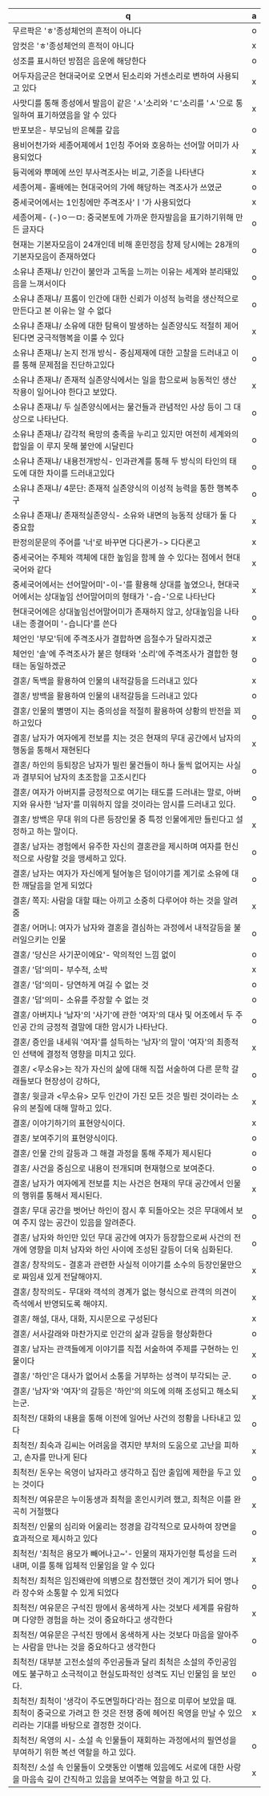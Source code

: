 q | a
---|---
무르팍은 'ㅎ'종성체언의 흔적이 아니다		| o
암컷은 'ㅎ'종성체언의 흔적이 아니다		| x
성조를 표시하던 방점은 음운에 해당한다		| o
어두자음군은 현대국어로 오면서 된소리와 거센소리로 변하여 사용되고 있다		| x
사맛디를 통해 종성에서 발음이 같은 'ㅅ'소리와 'ㄷ'소리를 'ㅅ'으로 통일하여 표기하였음을 알 수 있다		| x
반포보은- 부모님의 은혜를 갚음		| o
용비어천가와 세종어졔에서 1인칭 주어와 호응하는 선어말 어미가 사용되었다		| x
듕귁에와 뿌메에 쓰인 부사격조사는 비교, 기준을 나타낸다		| x
세종어졔- 홀배에는 현대국어의 가에 해당하는 격조사가 쓰였군		| o
중세국어에서는 1인칭에만 주격조사'ㅣ'가 사용되었다		| x
세종어졔- (-)ㅇㅡㅁ: 중국본토에 가까운 한자발음을 표기하기위해 만든 글자다		| o
현재는 기본자모음이 24개인데 비해 훈민정음 창제 당시에는 28개의 기본자모음이 존재하였다		| o​
소유냐 존재냐/ 인간이 불안과 고독을 느끼는 이유는 세계와 분리돼있음을 느껴서이다		| o
​소유냐 존재냐/ 프롬이 인간에 대한 신뢰가 이성적 능력을 생산적으로 만든다고 본 이유는 알 수 없다		| o
소유냐 존재냐/ 소유에 대한 탐욕이 발생하는 실존양식도 적절히 제어된다면 궁극적행복을 이룰 수 있다		| x
소유냐 존재냐/ 논지 전개 방식- 중심제재에 대한 고찰을 드러내고 이를 통해 문제점을 진단하고있다		| o
소유냐 존재냐/ 존재적 실존양식에서는 일을 함으로써 능동적인 생산 작용이 일어나야 한다고 보았다.		| x
소유냐 존재냐/​ 두 실존양식에서는 물건들과 관념적인 사상 등이 그 대상으로 나타난다.		| o
소유냐 존재냐/​ 감각적 욕망의 충족을 누리고 있지만 여전히 세계와의 합일을 이 루지 못해 불안에 시달린다		| o
소유냐 존재냐/ 내용전개방식- 인과관계를 통해 두 방식의 타인의 태도에 대한 차이를 드러내고있다		| o
소유냐 존재냐/ 4문단: 존재적 실존양식의 이성적 능력을 통한 행복추구		| o
소유냐 존재냐/ 존재적실존양식- 소유와 내면의 능동적 상태가 둘 다 중요함		| x
판정의문문의 주어를 '너'로 바꾸면 다다론가-> 다다론고		| x
중세국어는 주체와 객체에 대한 높임을 함께 쓸 수 있다는 점에서 현대국어와 같다		| x
중세국어에서는 선어말어미'-이-'를 활용해 상대를 높였으나, 현대국어에서는 상대높임 선어말어미의 형태가 '-습-'으로 나타난다		| x
현대국어에은 상대높임선어말어미가 존재하지 않고, 상대높임을 나타내는 종결어미 '-습니다'를 쓴다		| o
체언인 '부모'뒤에 주격조사가 결합하면 음절수가 달라지겠군		| x
체언인 '솔'에 주격조사가 붙은 형태와 '소리'에 주격조사가 결합한 형태는 동일하겠군		| o
결혼/ 독백을 활용하여 인물의 내적갈등을 드러내고 있다		| x
결혼/ 방백을 활용하여 인물의 내적갈등을 드러내고 있다		| o
결혼/ 인물의 별명이 지는 중의성을 적절히 활용하여 상황의 반전을 꾀하고있다		| o
결혼/ 남자가 여자에게 전보를 치는 것은 현재의 무대 공간에서 남자의 행동을 통해서 재현된다		| x
결혼/ 하인의 등퇴장은 남자가 빌린 물건들이 하나 둘씩 없어지는 사실과 결부되어 남자의 초조함을 고조시킨다		| o
결혼/ ​여자가 아버지를 긍정적으로 여기는 태도를 드러내는 말로, 아버지와 유사한 '남자'를 미워하지 않을 것이라는 암시를 드러내고 있다.		| o
결혼/ ​방백은 무대 위의 다른 등장인물 중 특정 인물에게만 들린다고 설정하고 하는 말이다.		| x
결혼/​ 남자는 경험에서 유주한 자신의 결혼관을 제시하며 여자를 헌신적으로 사랑할 것을 맹세하고 있다.		| o
결혼/ 남자는 여자가 자신에게 털어놓은 덤이야기를 계기로 소유에 대한 깨달음을 얻게 되었다		| o
결혼/ 쪽지: 사람을 대할 때는 아끼고 소중히 다루어야 하는 것을 알려줌		| x
결혼/ 어머니: 여자가 남자와 결혼을 결심하는 과정에서 내적갈등을 불러일으키는 인물		| o
결혼/ '당신은 사기꾼이에요'- 악의적인 느낌 없이		| o
결혼/ '덤'의미- 부수적, 소박		| x
결혼/ '덤'의미- 당연하게 여길 수 없는 것		| o
결혼/ '덤'의미- 소유를 주장할 수 없는 것		| o
결혼/ ​아버지나 '남자'의 '사기'에 관한 '여자'의 대사 및 어조에서 두 주인공 간의 긍정적 결말에 대한 암시가 나타난다.		| o
결혼/​ 증인을 내세워 '여자'를 설득하는 '남자'의 말이 '여자'의 최종적인 선택에 결정적 영향을 미치고 있다.		| x
결혼/ <무소유>는 작가 자신의 삶에 대해 직접 서술하여 다른 문학 갈래들보다 현장성이 강하다,		| o
결혼/ ​윗글과 <무소유> 모두 인간이 가진 모든 것은 빌린 것이라는 소유의 본질에 대해 말하고 있다.		| x
결혼/​ 이야기하기의 표현양식이다.		| x
결혼/​ 보여주기의 표현양식이다.		| o
결혼/​ ​인물 간의 갈등과 그 해결 과정을 통해 주제가 제시된다		| o
결혼/​​ 사건을 중심으로 내용이 전개되며 현재형으로 보여준다.		| o
결혼/​​ ​남자가 여자에게 전보를 치는 사건은 현재의 무대 공간에서 인물의 행위를 통해서 제시된다.		| x
결혼/​​​ 무대 공간을 벗어난 하인이 잠시 후 되돌아오는 것은 무대에서 보여 주지 않는 공간이 있음을 알려준다.		| o
결혼/​​​ 남자와 하인만 있던 무대 공간에 여자가 등장함으로써 사건의 전개에 영향을 미처 남자와 하인 사이에 조성된 갈등이 더욱 심화된다.		| o
결혼/​ 창작의도-​ 결혼과 관련한 사실적 이야기를 소수의 등장인물만으로 짜임새 있게 전달해야지.		| x
결혼/​​ 창작의도- 무대와 객석의 경계가 없는 형식으로 관객의 의견이 즉석에서 반영되도록 해야지.		| x
결혼/​​ 해설, 대사, 대화, 지시문으로 구성된다		| x
결혼/​​ 서사갈래와 마찬가지로 인간의 삶과 갈등을 형상화한다		| o
결혼/​​ 남자는 관객들에게 이야기를 직접 서술하여 주제를 구현하는 인물이다		| x
결혼/​​ ​'하인'은 대사가 없어서 소통을 거부하는 성격이 부각되는 군.		| o
결혼/​​​ '남자'와 '여자'의 갈등은 '하인'의 의도에 의해 조성되고 해소되는군.		| x
최척전/ 대화의 내용을 통해 이전에 일어난 사건의 정황을 나타내고 있다		| o
최척전/ 최숙과 김씨는 어려움을 겪지만 부처의 도움으로 고난을 피하고, 손자를 만나게 된다		| x
최척전/ 돈우는 옥영이 남자라고 생각하고 집안 출입에 제한을 두고 있는 것이다		| o
최척전/ 여유문은 누이동생과 최척을 혼인시키려 했고, 최척은 이를 완곡히 거절했다		| x
최척전/ 인물의 심리와 어울리는 정경을 감각적으로 묘사하여 장면을 효과적으로 제시하고 있다		| o
최척전/ '최척은 용모가 빼어나고~'- 인물의 재자가인형 특성을 드러내며, 이를 통해 입체적 인물임을 알 수 있다		| x
최척전/ ​최척은 임진왜란에 의병으로 참전했던 것이 계기가 되어 명나라 장수와 소통할 수 있게 되었다		| o
최척전/ 여유문은 구석진 땅에서 옹색하게 사는 것보다 세계를 유람하며 다양한 경험을 하는 것이 중요하다고 생각한다		| x
최척전/ 여유문은 구석진 땅에서 옹색하게 사는 것보다 마음을 알아주는 사람을 만나는 것을 중요하다고 생각한다		| o
최척전/ 대부분 고전소설의 주인공들과 달리 최척은 소설의 주인공임에도 불구하고 소극적이고 현실도파적인 성격도 지닌 인물임 을 보인다.		| o
최척전/ ​최척이 '생각이 주도면밀하다'라는 점으로 미루어 보았을 때. 최척이 중국으로 가려고 한 것은 전쟁 중에 헤어진 옥영을 만날 수 있으리라는 기대를 바탕으로 결정한 것이다.		| x
최척전/ 옥영의 시- 소설 속 인물들이 재회하는 과정에서의 필연성을 부여하기 위한 복선 역할을 하고 있다.		| o
최척전/ ​소설 속 인물들이 오랫동안 이별해 있음에도 서로에 대한 사랑을 마음속 깊이 간직하고 있음을 보여주는 역할을 하고 있 다.		| x
​